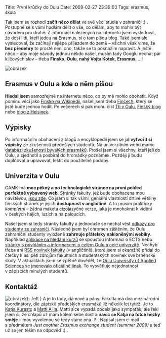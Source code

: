 Title: První krůčky do Oulu
Date: 2008-02-27 23:39:00
Tags: erasmus, škola

Tak jsem se rozhodl **začít něco dělat** ve své věci studia v zahraničí :) . Postupně se s vámi hodlám dělit o vše, co dělám, aby to mohlo být návodem pro druhé. Z informací nalezených na internetu jsem vysledoval, že dost lidí, kteří jedou na Erasmus, si o tom píšou blog. Také jsem ale vysledoval, že začínají nejlépe příjezdem do země – všichni však víme, že **bez předehry** to prostě není ono, takže se to posnažím napravit. A ještě něco – aby moje návody jednou někdo našel, musím tady Googlu nechat pár klíčových slov – třeba **Finsko**, **Oulu**, **nahý Vojta Kotek**, **Erasmus**, …!

![obrázek]({filename}/images/48.jpg)

## Erasmus v Oulu a kde o něm píšou

**Hledal jsem** samozřejmě na internetu něco, co by mě mohlo obohatit. Když pominu věci jako [Finsko na Wikipedii](http://cs.wikipedia.org/wiki/Finsko), našel jsem třeba [Finčech](http://fincech.wz.cz/), který se jistě bude jednou hodit. Po večerech si pak mohu číst [Tři v Oulu](http://mikamara.bloguje.cz/), [Finský blog](http://ludmilaxf.bloguje.cz/) nebo [blog z Helsinek](http://helsinky.blog.cz/).

## Výpisky

Po informačním obohacení z blogů a encyklopedií jsem se jal **vytvořit si výpisky** ze zkušeností předešlých studentů. Na univerzitním webu máme [databázi zkušeností bývalých erasmáků](http://www.vutbr.cz/index.php?page=vvz_index&wapp=portal&parent=0&tail=&lang=0). Prošel jsem si všechny, kteří jeli do Oulu, a sjednotil a posbíral do hromádky poznámek. Později ji budu doplňovat a upravovat, leštit do použitelné podoby.

## Univerzita v Oulu

OAMK má **moc pěkný a po technologické stránce na první pohled perfektně vybavený web**. Stránky fakulty, jež bude obohacena mou návštěvou, [jsou zde](http://www.oamk.fi/tekniikka/english/). Co jsem si tak všiml, geniální vlastností drtivé většiny finských stránek je jejich **dostupnost v angličtině**. A to prosím prakticky *kompletní* – žádná maketa cizojazyčné verze, jaká je mnohokrát k vidění v českých hájích, luzích a na paloucích.

Našel jsem si tedy stránky fakulty a jednoduše se nechal vést [odkazy pro studenty ze zahraničí](http://www.oamk.fi/tekniikka/english/international/incoming_students/). Následně jsem byl ohromen zjištěním, že Oulu zahraniční studenty vyloženě **zahrnuje přátelsky nakloněnými webíky**. Například [aplikace na hledání kurzů](http://www.oamk.fi/english/ects/2007-2008/) se spoustou informací o ECTS nebo [stránky s povídáním a informacemi o celém Oulu a celé univerzitě](http://www.oamk.fi/english/nettutor/). Nechybí třeba ani [RSS novinek fakulty](http://www.oamk.fi/tekniikka/english/ajankohtaista/?rssohje=1) (v angličtině), které jsem si okamžitě přidal do čtečky k asi pěti zdrojům fakultních a studentských novinek své brněnské školy. V aktualitách jsem se zpětně dověděl, že [Oulu University of Applied Sciences](http://www.oamk.fi/) se [jmenovalo oficiálně jinak](http://www.oamk.fi/ajankohtaista/?kieli=en&ak_osio=uutisjuttu&kid=10&id=3609). To vysvětluje nejednotnost v zápiscích minulých studentů.

## Kontaktáž

![obrázek]({filename}/images/49.jpg){: .left } A je to tady, dámové a pány. Fakulta má dva mezinárodní koordinátory, dle zápisků předešlých erasmáků již několik let tytéž. Je to [Katja Kurasto](http://www.oamk.fi/utils/hkorttilinkki_new.php?ikkunassa=1&lyhenne=otek&sukunimi=Kurasto&etunimi=Katja&kieli=en)
a [Matti Alila](http://www.oamk.fi/utils/hkorttilinkki_new.php?ikkunassa=1&lyhenne=otek&sukunimi=Alila&etunimi=Matti&kieli=en). Matti sice vypadá docela jako sympaťák, ale řekl jsem si, že chlapů už mám kolem sebe dost a **navíc se Katja na fotce hezky směje** – mou vyvolenou se tedy stane ona :P . Napsal jsem e-mail s předmětem *Just another Erasmus exchange student (summer 2009)* a teď už se jen těším na odpověď :) .
